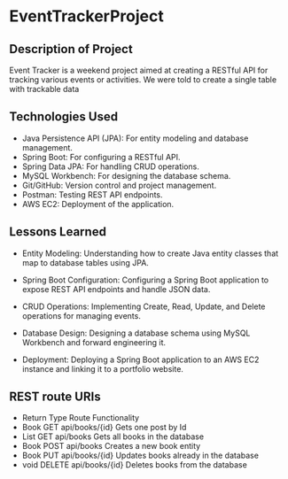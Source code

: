 # EventTrackerProject

## Description of Project

Event Tracker is a weekend project aimed at creating a RESTful API for tracking various events or activities. We were told to create a single table with trackable data 

## Technologies Used

- Java Persistence API (JPA): For entity modeling and database management.
- Spring Boot: For configuring a RESTful API.
- Spring Data JPA: For handling CRUD operations.
- MySQL Workbench: For designing the database schema.
- Git/GitHub: Version control and project management.
- Postman: Testing REST API endpoints.
- AWS EC2: Deployment of the application.




## Lessons Learned

- Entity Modeling: Understanding how to create Java entity classes that map to database tables using JPA.

- Spring Boot Configuration: Configuring a Spring Boot application to expose REST API endpoints and handle JSON data.

- CRUD Operations: Implementing Create, Read, Update, and Delete operations for managing events.

- Database Design: Designing a database schema using MySQL Workbench and forward engineering it.

- Deployment: Deploying a Spring Boot application to an AWS EC2 instance and linking it to a portfolio website.

## REST route URIs 

- Return 		  Type	   Route					Functionality
- Book   		  GET 	   api/books/{id}			Gets one post by Id
- List <Book>	  GET 	   api/books				Gets all books in the database
- Book		  	  POST     api/books				Creates a new book entity
- Book            PUT	   api/books/{id}			Updates books already in the database
- void            DELETE   api/books/{id}			Deletes books from the database	